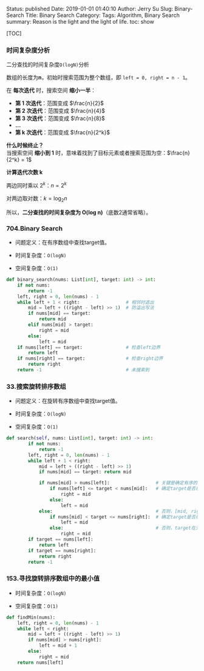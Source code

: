Status: published
Date: 2019-01-01 01:40:10
Author: Jerry Su
Slug: Binary-Search
Title: Binary Search
Category: 
Tags: Algorithm, Binary Search
summary: Reason is the light and the light of life.
toc: show

[TOC]
### 时间复杂度分析

二分查找的时间复杂度`O(logN)`分析

数组的长度为**n**，初始时搜索范围为整个数组，即 `left = 0, right = n - 1`。

在 **每次迭代** 时，搜索空间 **缩小一半**：
- **第 1 次迭代**：范围变成 $\frac{n}{2}$
- **第 2 次迭代**：范围变成 $\frac{n}{4}$
- **第 3 次迭代**：范围变成 $\frac{n}{8}$
- **...**
- **第 k 次迭代**：范围变成 $\frac{n}{2^k}$

**什么时候终止？**  
当搜索空间 **缩小到 1** 时，意味着找到了目标元素或者搜索范围为空：$\frac{n}{2^k} = 1$

**计算迭代次数 k**

两边同时乘以 $2^k$：$n = 2^k$

对两边取对数：$k = \log_2 n$

所以，**二分查找的时间复杂度为 O(log n)**（底数2通常省略）。

### 704.Binary Search

- 问题定义：在有序数组中查找target值。

- 时间复杂度：`O(logN)`

- 空间复杂度：`O(1)`

```python
def binary_search(nums: List[int], target: int) -> int:
    if not nums:
        return -1
    left, right = 0, len(nums) - 1
    while left + 1 < right:                 # 相邻时退出
        mid = left + ((right - left) >> 1)  # 防溢出写法
        if nums[mid] == target:
            return mid
        elif nums[mid] > target:
            right = mid
        else:
            left = mid
    if nums[left] == target:                # 检查left边界
        return left
    if nums[right] == target:               # 检查right边界
        return right
    return -1                               # 未搜索到
```

### 33.搜索旋转排序数组

- 问题定义：在旋转有序数组中查找target值。

- 时间复杂度：`O(logN)`

- 空间复杂度：`O(1)`

```python
def search(self, nums: List[int], target: int) -> int:
        if not nums:
            return -1
        left, right = 0, len(nums) - 1
        while left + 1 < right:
            mid = left + ((right - left) >> 1)
            if nums[mid] == target: return mid

            if nums[mid] > nums[left]:                 # 关键是确定有序的子数组, [left, mid]有序
                if nums[left] <= target < nums[mid]:   # 确定target是否在[left, mid]有序子数组
                    right = mid
                else:
                    left = mid
            else:                                      # 否则，[mid, right]有序
                if nums[mid] < target <= nums[right]:  # 确定target是否在[mid, right]有序子数组
                    left = mid
                else:                                  # 否则，target在无序子数组
                    right = mid
        if target == nums[left]:
            return left
        if target == nums[right]:
            return right
        return -1
```

### 153.寻找旋转排序数组中的最小值

- 时间复杂度：`O(logN)`

- 空间复杂度：`O(1)`

```python
def findMin(nums):
    left, right = 0, len(nums) - 1
    while left < right:
        mid = left + ((right - left) >> 1)
        if nums[mid] > nums[right]:
            left = mid + 1
        else:
            right = mid
    return nums[left]
```